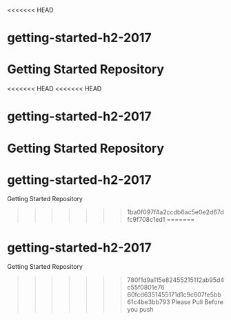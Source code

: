 <<<<<<< HEAD
# getting-started-h2-2017
Getting Started Repository
=======
<<<<<<< HEAD
<<<<<<< HEAD
# getting-started-h2-2017
Getting Started Repository
=======
# getting-started-h2-2017
Getting Started Repository
>>>>>>> 1ba0f097f4a2ccdb6ac5e0e2d67dfc9f708c1ed1
=======
# getting-started-h2-2017
Getting Started Repository
>>>>>>> 780f1d9a115e82455215112ab95d4c55f0801e76
>>>>>>> 60fcd6351455171d1c9c607fe5bb61c4be3bb793
Please Pull Before you push 